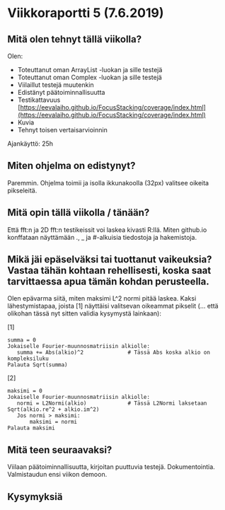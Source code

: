 # Viikkoraportti 5 (7.6.2019)

## Mitä olen tehnyt tällä viikolla?

Olen:
* Toteuttanut oman ArrayList -luokan ja sille testejä
* Toteuttanut oman Complex -luokan ja sille testejä
* Viilaillut testejä muutenkin
* Edistänyt päätoiminnallisuutta
* Testikattavuus [https://eevalaiho.github.io/FocusStacking/coverage/index.html](https://eevalaiho.github.io/FocusStacking/coverage/index.html)
* Kuvia
* Tehnyt toisen vertaisarvioinnin

Ajankäyttö: 25h

## Miten ohjelma on edistynyt? 

Paremmin. Ohjelma toimii ja isolla ikkunakoolla (32px) valitsee oikeita pikseleitä.

## Mitä opin tällä viikolla / tänään?

Että fft:n ja 2D fft:n testikeissit voi laskea kivasti R:llä. Miten github.io konffataan näyttämään ., _ ja #-alkuisia tiedostoja ja hakemistoja. 

## Mikä jäi epäselväksi tai tuottanut vaikeuksia? Vastaa tähän kohtaan rehellisesti, koska saat tarvittaessa apua tämän kohdan perusteella.

Olen epävarma siitä, miten maksimi L^2 normi pitää laskea. Kaksi lähestymistapaa, joista [1] näyttäisi valitsevan oikeammat pikselit (... että olikohan tässä nyt sitten validia kysymystä lainkaan):

[1]

```
summa = 0
Jokaiselle Fourier-muunnosmatriisin alkiolle:
   summa += Abs(alkio)^2              # Tässä Abs koska alkio on kompleksiluku
Palauta Sqrt(summa)
```
[2]

```
maksimi = 0
Jokaiselle Fourier-muunnosmatriisin alkiolle:
   normi = L2Normi(alkio)             # Tässä L2Normi laksetaan Sqrt(alkio.re^2 + alkio.im^2)
   Jos normi > maksimi:
       maksimi = normi
Palauta maksimi
```

## Mitä teen seuraavaksi?

Viilaan päätoiminnallisuutta, kirjoitan puuttuvia testejä. Dokumentointia. Valmistaudun ensi viikon demoon.

## Kysymyksiä


